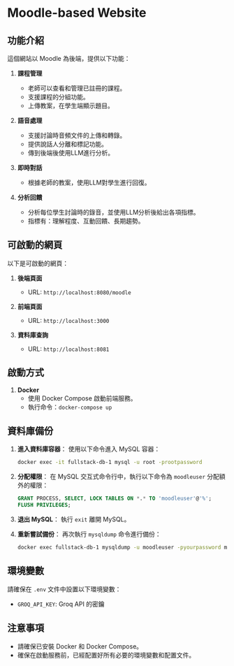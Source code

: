 # Moodle-based Website

## 功能介紹

這個網站以 Moodle 為後端，提供以下功能：

1. **課程管理**
   - 老師可以查看和管理已註冊的課程。
   - 支援課程的分組功能。
   - 上傳教案，在學生端顯示題目。

2. **語音處理**
   - 支援討論時音頻文件的上傳和轉錄。
   - 提供說話人分離和標記功能。
   - 傳到後端後使用LLM進行分析。

3. **即時對話**
   - 根據老師的教案，使用LLM對學生進行回復。

4. **分析回饋**
   - 分析每位學生討論時的錄音，並使用LLM分析後給出各項指標。
   - 指標有：理解程度、互動回饋、長期趨勢。   

## 可啟動的網頁

以下是可啟動的網頁：

1. **後端頁面**
   - URL: `http://localhost:8080/moodle`

2. **前端頁面**
   - URL: `http://localhost:3000`

3. **資料庫查詢**
   - URL: `http://localhost:8081`


## 啟動方式

1. **Docker**
   - 使用 Docker Compose 啟動前端服務。
   - 執行命令：`docker-compose up`

## 資料庫備份

1. **進入資料庫容器**：
   使用以下命令進入 MySQL 容器：
   ```bash
   docker exec -it fullstack-db-1 mysql -u root -prootpassword
   ```

2. **分配權限**：
   在 MySQL 交互式命令行中，執行以下命令為 `moodleuser` 分配額外的權限：
   ```sql
   GRANT PROCESS, SELECT, LOCK TABLES ON *.* TO 'moodleuser'@'%';
   FLUSH PRIVILEGES;
   ```

3. **退出 MySQL**：
   執行 `exit` 離開 MySQL。

4. **重新嘗試備份**：
   再次執行 `mysqldump` 命令進行備份：
   ```bash
   docker exec fullstack-db-1 mysqldump -u moodleuser -pyourpassword moodle_db > moodle_db_backup.sql
   ```

## 環境變數

請確保在 `.env` 文件中設置以下環境變數：

- `GROQ_API_KEY`: Groq API 的密鑰

## 注意事項

- 請確保已安裝 Docker 和 Docker Compose。
- 確保在啟動服務前，已經配置好所有必要的環境變數和配置文件。